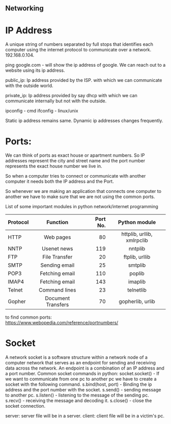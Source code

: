 ## Networking

# IP Address 
A unique string of numbers separated by full stops that identifies each computer using the internet protocol to communicate over a network. 192.168.0.104.

ping google.com - will show the ip address of google. We can reach out to a website using its ip address.

public_ip: Ip address provided by the ISP. with which we can communicate with the outside world. 

private_ip: Ip address provided by say dhcp with which we can communicate internally but not with the outside. 

ipconfig - cmd
ifconfig - linux/unix

Static ip address remains same. 
Dynamic ip addresses changes frequently.

# Ports: 
We can think of ports as exact house or apartment numbers. So IP addresses represent the city and street name and the port number represents the exact house number we live in.

So when a computer tries to connect or communicate with another computer it needs both the IP address and the Port.

So whenever we are making an application that connects one computer to another we have to make sure that we are not using the common ports. 

List of some important modules in python network/internet programming

| Protocol  |     Function      |  Port No. |         Python module      |
|-----------|:-----------------:|----------:|:--------------------------:|
|   HTTP    |     Web pages     |    80     | httplib, urllib, xmlrpclib |
|   NNTP    |    Usenet news    |    119    |           nntplib          |
|   FTP     |   File Transfer   |    20     |       ftplib, urllib       |
|   SMTP    |   Sending email   |    25     |           smtplib          |
|   POP3    |   Fetching email  |    110    |           poplib           |
|   IMAP4   |   Fetching email  |    143    |           imaplib          |
|   Telnet  |   Command lines   |    23     |           telnetlib        |
|   Gopher  | Document Transfers|    70     |       gopherlib, urlib     |



to find common ports: 
https://www.webopedia.com/reference/portnumbers/

# Socket
A network socket is a software structure within a network node of a computer network that serves as an endpoint for sending and receiving data across the network. An endpoint is a combination of an IP address and a port number. Common socket commands in python:
socket.socket() - If we want to communicate from one pc to another pc we have to create a socket with the following command. 
s.bind(host, port) - Binding the ip address and the port number with the socket. 
s.send() - sending message to another pc. 
s.listen() - listening to the message of the sending pc. 
s.recv() - receiving the message and decoding it. 
s.close() - close the socket connection.

server: server file will be in a server.
client: client file will be in a victim's pc.
